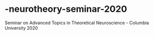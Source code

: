 # -neurotheory-seminar-2020
Seminar on Advanced Topics in Theoretical Neuroscience - Columbia University 2020
